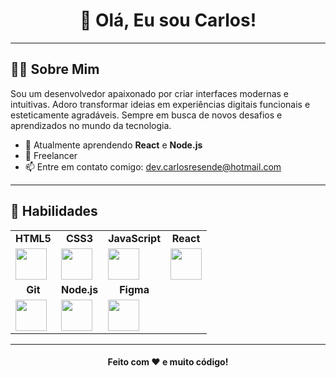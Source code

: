 <h1 align="center">👋 Olá, Eu sou Carlos!</h1>


---

## 🧑‍💻 Sobre Mim

<p>
  Sou um desenvolvedor apaixonado por criar interfaces modernas e intuitivas. Adoro transformar ideias em experiências digitais funcionais e esteticamente agradáveis. 
  Sempre em busca de novos desafios e aprendizados no mundo da tecnologia.
</p>

- 🌱 Atualmente aprendendo **React** e **Node.js**  
- 💼 Freelancer
- 📫 Entre em contato comigo: dev.carlosresende@hotmail.com  

---

## 🚀 Habilidades

<div align="center">
  <table>
    <tr>
      <td align="center"><b>HTML5</b></td>
      <td align="center"><b>CSS3</b></td>
      <td align="center"><b>JavaScript</b></td>
      <td align="center"><b>React</b></td>
    </tr>
    <tr>
      <td>
        <img src="https://cdn.jsdelivr.net/gh/devicons/devicon/icons/html5/html5-original.svg" width="50" />
      </td>
      <td>
        <img src="https://cdn.jsdelivr.net/gh/devicons/devicon/icons/css3/css3-original.svg" width="50" />
      </td>
      <td>
        <img src="https://cdn.jsdelivr.net/gh/devicons/devicon/icons/javascript/javascript-original.svg" width="50" />
      </td>
      <td>
        <img src="https://cdn.jsdelivr.net/gh/devicons/devicon/icons/react/react-original.svg" width="50" />
      </td>
    </tr>
    <tr>
      <td align="center"><b>Git</b></td>
      <td align="center"><b>Node.js</b></td>
      <td align="center"><b>Figma</b></td>
    </tr>
    <tr>
      <td>
        <img src="https://cdn.jsdelivr.net/gh/devicons/devicon/icons/git/git-original.svg" width="50" />
      </td>
      <td>
        <img src="https://cdn.jsdelivr.net/gh/devicons/devicon/icons/nodejs/nodejs-original.svg" width="50" />
      </td>
      <td>
        <img src="https://cdn.jsdelivr.net/gh/devicons/devicon/icons/figma/figma-original.svg" width="50" />
      </td>
    </tr>
  </table>
</div>

---


<h4 align="center">Feito com ❤️ e muito código!</h4>
